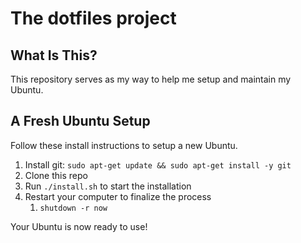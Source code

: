 # The dotfiles project

## What Is This?

This repository serves as my way to help me setup and maintain my Ubuntu.

## A Fresh Ubuntu Setup

Follow these install instructions to setup a new Ubuntu.

1. Install git: `sudo apt-get update && sudo apt-get install -y git`
1. Clone this repo
1. Run `./install.sh` to start the installation
1. Restart your computer to finalize the process
   1. `shutdown -r now`

Your Ubuntu is now ready to use!
